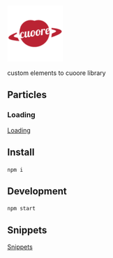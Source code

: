 ![logo](./logo/logo.png)

custom elements to cuoore library

## Particles

### Loading

[Loading](./Particles/Loading/Loading.md)

## Install

`npm i`

## Development

`npm start`

## Snippets

[Snippets](./snippets/snippets.md)
